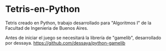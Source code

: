 # Tetris-en-Python
Tetris creado en Python, trabajo desarrollado para "Algoritmos I" de la Facultad de Ingenieria de Buenos Aires.

Antes de iniciar el juego se necesitará la librería de "gamelib", desarrollado por dessaya.
https://github.com/dessaya/python-gamelib